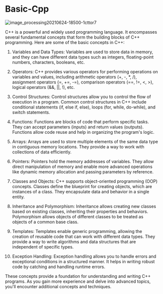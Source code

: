 # Basic-Cpp
![image_processing20210624-18500-1cttor7](https://github.com/X-itachi-X/Basic-Cpp/assets/104882734/17f2009f-45b8-429d-b35e-05d5c82a5c62)

C++ is a powerful and widely used programming language. It encompasses several fundamental concepts that form the building blocks of C++ programming. Here are some of the basic concepts in C++:

1. Variables and Data Types: Variables are used to store data in memory, and they can have different data types such as integers, floating-point numbers, characters, booleans, etc.

2. Operators: C++ provides various operators for performing operations on variables and values, including arithmetic operators (+, -, *, /), assignment operators (=, +=, -=), comparison operators (==, !=, <, >), logical operators (&&, ||, !), etc.

3. Control Structures: Control structures allow you to control the flow of execution in a program. Common control structures in C++ include conditional statements (if, else if, else), loops (for, while, do-while), and switch statements.

4. Functions: Functions are blocks of code that perform specific tasks. They can accept parameters (inputs) and return values (outputs). Functions allow code reuse and help in organizing the program's logic.

5. Arrays: Arrays are used to store multiple elements of the same data type in contiguous memory locations. They provide a way to work with collections of data efficiently.

6. Pointers: Pointers hold the memory addresses of variables. They allow direct manipulation of memory and enable more advanced operations like dynamic memory allocation and passing parameters by reference.

7. Classes and Objects: C++ supports object-oriented programming (OOP) concepts. Classes define the blueprint for creating objects, which are instances of a class. They encapsulate data and behavior in a single entity.

8. Inheritance and Polymorphism: Inheritance allows creating new classes based on existing classes, inheriting their properties and behaviors. Polymorphism allows objects of different classes to be treated as objects of a common base class.

9. Templates: Templates enable generic programming, allowing the creation of reusable code that can work with different data types. They provide a way to write algorithms and data structures that are independent of specific types.

10. Exception Handling: Exception handling allows you to handle errors and exceptional conditions in a structured manner. It helps in writing robust code by catching and handling runtime errors.

These concepts provide a foundation for understanding and writing C++ programs. As you gain more experience and delve into advanced topics, you'll encounter additional concepts and techniques.
